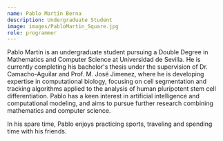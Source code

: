 ```yaml
---
name: Pablo Martín Berna
description: Undergraduate Student
image: images/PabloMartin_Square.jpg
role: programmer
---
```


Pablo Martín is an undergraduate student pursuing a Double Degree in Mathematics and Computer Science at Universidad de Sevilla. He is currently completing his bachelor's thesis under the supervision of Dr. Camacho-Aguilar and Prof. M. José Jimenez, where he is developing expertise in computational biology, focusing on cell segmentation and tracking algorithms applied to the analysis of human pluripotent stem cell differentiation. Pablo has a keen interest in artificial intelligence and computational modeling, and aims to pursue further research combining mathematics and computer science. 

In his spare time, Pablo enjoys practicing sports, traveling and spending time with his friends.

